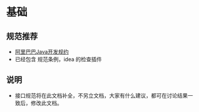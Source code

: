 # 基础


## 规范推荐
- [阿里巴巴Java开发规约](https://github.com/alibaba/p3c)
- 已经包含 规范条例，idea 的检查插件


## 说明
- 接口规范将在此文档补全，不另立文档，大家有什么建议，都可在讨论结果一致后，修改此文档。
